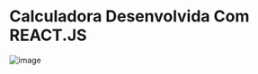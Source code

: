 <h1>Calculadora Desenvolvida Com REACT.JS</h1>

![image](https://user-images.githubusercontent.com/48383295/156604869-37608938-a13f-4ca0-9826-41d862f6458b.png)
